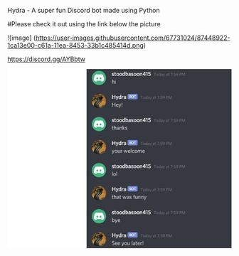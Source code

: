 Hydra - A super fun Discord bot made using Python

#Please check it out using the link below the picture

![image]
(https://user-images.githubusercontent.com/67731024/87448922-1ca13e00-c61a-11ea-8453-33b1c485414d.png)

https://discord.gg/AYBbtw

![What is this](Chatbot.jpg)
